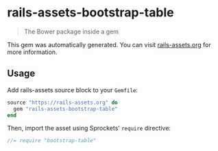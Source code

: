 # rails-assets-bootstrap-table

> The Bower package inside a gem

This gem was automatically generated. You can visit [rails-assets.org](https://rails-assets.org) for more information.

## Usage

Add rails-assets source block to your `Gemfile`:

```ruby
source "https://rails-assets.org" do
  gem "rails-assets-bootstrap-table"
end

```

Then, import the asset using Sprockets’ `require` directive:

```js
//= require "bootstrap-table"
```
